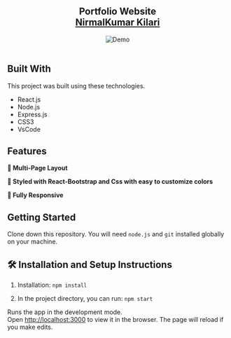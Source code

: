 <h2 align="center">
  Portfolio Website<br/>
  <a href="https://knk45.netlify.app/" target="_blank">NirmalKumar Kilari</a>
</h2>
<div align="center">
  <img alt="Demo" src="https://res.cloudinary.com/de4euasql/image/upload/v1714160951/WhatsApp_Image_2024-03-01_at_12.01.43_ac784696_ne86el.jpg" />
</div>

<br/>


## Built With

This project was built using these technologies.

- React.js
- Node.js
- Express.js
- CSS3
- VsCode


## Features

**📖 Multi-Page Layout**

**🎨 Styled with React-Bootstrap and Css with easy to customize colors**

**📱 Fully Responsive**

## Getting Started

Clone down this repository. You will need `node.js` and `git` installed globally on your machine.

## 🛠 Installation and Setup Instructions

1. Installation: `npm install`

2. In the project directory, you can run: `npm start`

Runs the app in the development mode.\
Open [http://localhost:3000](http://localhost:3000) to view it in the browser.
The page will reload if you make edits.

